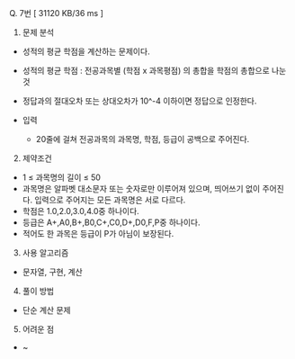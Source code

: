 Q. 7번 [ 31120 KB/36 ms ]

1. 문제 분석
- 성적의 평균 학점을 계산하는 문제이다.
- 성적의 평균 학점 : 전공과목별 (학점 x 과목평점) 의 총합을 학점의 총합으로 나눈 것
- 정답과의 절대오차 또는 상대오차가 10^-4 이하이면 정답으로 인정한다.

- 입력
  - 20줄에 걸쳐 전공과목의 과목명, 학점, 등급이 공백으로 주어진다.

2. 제약조건
- 1 ≤ 과목명의 길이 ≤ 50
- 과목명은 알파벳 대소문자 또는 숫자로만 이루어져 있으며, 띄어쓰기 없이 주어진다. 입력으로 주어지는 모든 과목명은 서로 다르다.
- 학점은 1.0,2.0,3.0,4.0중 하나이다.
- 등급은 A+,A0,B+,B0,C+,C0,D+,D0,F,P중 하나이다.
- 적어도 한 과목은 등급이 P가 아님이 보장된다.

3. 사용 알고리즘
- 문자열, 구현, 계산

4. 풀이 방법
- 단순 계산 문제

5. 어려운 점
- ~